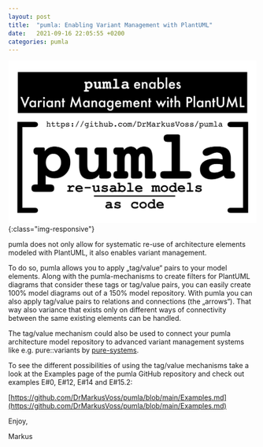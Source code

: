 ```yaml
---
layout: post
title:  "pumla: Enabling Variant Management with PlantUML"
date:   2021-09-16 22:05:55 +0200
categories: pumla
---
```


![](/assets/images/pumla_logo_varmgmt.png){:class="img-responsive"}

pumla does not only allow for systematic re-use of architecture elements modeled with PlantUML, it also enables variant management.

To do so, pumla allows you to apply „tag/value“ pairs to your model elements. Along with the pumla-mechanisms to create filters for PlantUML diagrams that consider these tags or tag/value pairs, you can easily create 100% model diagrams out of a 150% model repository. With pumla you can also apply tag/value pairs to relations and connections (the „arrows“). That way also variance that exists only on different ways of connectivity between the same existing elements can be handled.

The tag/value mechanism could also be used to connect your pumla architecture model repository to advanced variant management systems like e.g. pure::variants by [pure-systems](https://www.pure-systems.com).

To see the different possibilities of using the tag/value mechanisms take a look at the Examples page of the pumla GitHub repository and check out examples E#0, E#12, E#14 and E#15.2:

[https://github.com/DrMarkusVoss/pumla/blob/main/Examples.md](https://github.com/DrMarkusVoss/pumla/blob/main/Examples.md)

Enjoy,

Markus


